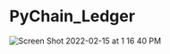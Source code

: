 # PyChain_Ledger





![Screen Shot 2022-02-15 at 1 16 40 PM](https://user-images.githubusercontent.com/78660084/154123889-320588e7-8e51-425b-8252-ddce206f7c15.png)
